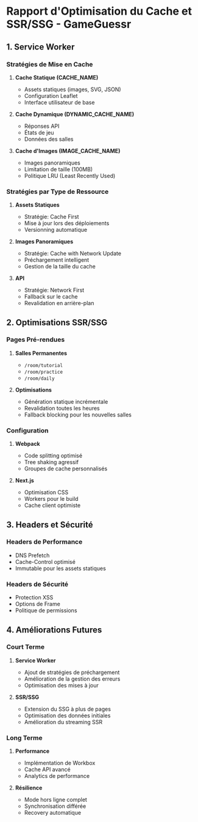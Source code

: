 # Rapport d'Optimisation du Cache et SSR/SSG - GameGuessr

## 1. Service Worker

### Stratégies de Mise en Cache
1. **Cache Statique (CACHE_NAME)**
   - Assets statiques (images, SVG, JSON)
   - Configuration Leaflet
   - Interface utilisateur de base

2. **Cache Dynamique (DYNAMIC_CACHE_NAME)**
   - Réponses API
   - États de jeu
   - Données des salles

3. **Cache d'Images (IMAGE_CACHE_NAME)**
   - Images panoramiques
   - Limitation de taille (100MB)
   - Politique LRU (Least Recently Used)

### Stratégies par Type de Ressource
1. **Assets Statiques**
   - Stratégie: Cache First
   - Mise à jour lors des déploiements
   - Versionning automatique

2. **Images Panoramiques**
   - Stratégie: Cache with Network Update
   - Préchargement intelligent
   - Gestion de la taille du cache

3. **API**
   - Stratégie: Network First
   - Fallback sur le cache
   - Revalidation en arrière-plan

## 2. Optimisations SSR/SSG

### Pages Pré-rendues
1. **Salles Permanentes**
   - `/room/tutorial`
   - `/room/practice`
   - `/room/daily`

2. **Optimisations**
   - Génération statique incrémentale
   - Revalidation toutes les heures
   - Fallback blocking pour les nouvelles salles

### Configuration
1. **Webpack**
   - Code splitting optimisé
   - Tree shaking agressif
   - Groupes de cache personnalisés

2. **Next.js**
   - Optimisation CSS
   - Workers pour le build
   - Cache client optimiste

## 3. Headers et Sécurité

### Headers de Performance
- DNS Prefetch
- Cache-Control optimisé
- Immutable pour les assets statiques

### Headers de Sécurité
- Protection XSS
- Options de Frame
- Politique de permissions

## 4. Améliorations Futures

### Court Terme
1. **Service Worker**
   - Ajout de stratégies de préchargement
   - Amélioration de la gestion des erreurs
   - Optimisation des mises à jour

2. **SSR/SSG**
   - Extension du SSG à plus de pages
   - Optimisation des données initiales
   - Amélioration du streaming SSR

### Long Terme
1. **Performance**
   - Implémentation de Workbox
   - Cache API avancé
   - Analytics de performance

2. **Résilience**
   - Mode hors ligne complet
   - Synchronisation différée
   - Recovery automatique
